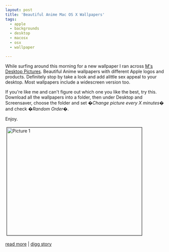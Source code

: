 ```yaml
---
layout: post
title: 'Beautiful Anime Mac OS X Wallpapers'
tags:
  - apple
  - backgrounds
  - desktop
  - macosx
  - osx
  - wallpaper

---
```


While surfing around this morning for a new wallpaper I ran across <a href="http://homepage.mac.com/m_hiroshi/index.html">M's Desktop Pictures</a>. Beautiful Anime wallpapers with different Apple logos and products. Definitely stop by take a look and add alittle sex appeal to your desktop. Most wallpapers include a widescreen version too.

If you're like me and can't figure out which one you like the best, try this. Download all the wallpapers into a folder, then under Desktop and Screensaver, choose the folder and set �<em>Change picture every X minutes</em>� and check �<em>Random Order</em>�.

Enjoy.

<a href="http://www.the8thsign.com/wp-content/uploads/2006/04/Picture%201-1.jpg" onclick="window.open('http://www.the8thsign.com/wp-content/uploads/2006/04/Picture%201-1.jpg','popup','width=1280,height=1024,scrollbars=no,resizable=yes,toolbar=no,directories=no,location=no,menubar=no,status=yes,left=0,top=0');return false"><img src="http://www.the8thsign.com/wp-content/uploads/2006/04/Picture%201-1-tm.jpg" alt="Picture 1" title="Picture 1" border="1" height="343" hspace="4" vspace="4" width="428" /></a>

<a href="http://homepage.mac.com/m_hiroshi/index.html">read more</a> | <a href="http://digg.com/apple/Beautiful_Anime_Mac_OS_X_Wallpapers">digg story</a>

<!-- technorati tags start -->
<!-- technorati tags end -->
